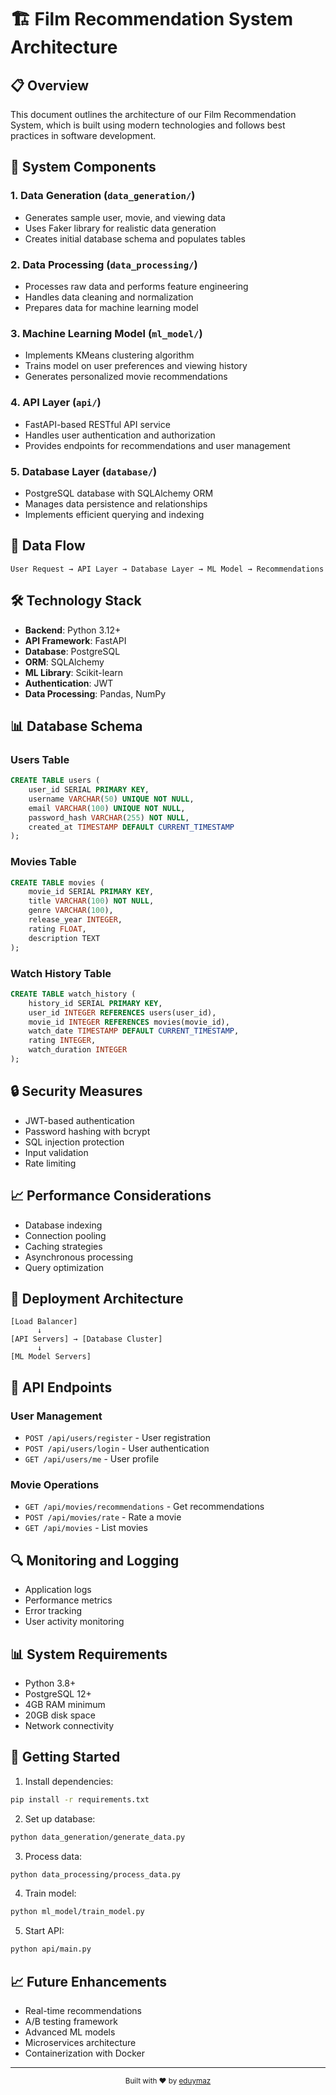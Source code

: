 # 🏗️ Film Recommendation System Architecture

## 📋 Overview

This document outlines the architecture of our Film Recommendation System, which is built using modern technologies and follows best practices in software development.

## 🎯 System Components

### 1. Data Generation (`data_generation/`)
- Generates sample user, movie, and viewing data
- Uses Faker library for realistic data generation
- Creates initial database schema and populates tables

### 2. Data Processing (`data_processing/`)
- Processes raw data and performs feature engineering
- Handles data cleaning and normalization
- Prepares data for machine learning model

### 3. Machine Learning Model (`ml_model/`)
- Implements KMeans clustering algorithm
- Trains model on user preferences and viewing history
- Generates personalized movie recommendations

### 4. API Layer (`api/`)
- FastAPI-based RESTful API service
- Handles user authentication and authorization
- Provides endpoints for recommendations and user management

### 5. Database Layer (`database/`)
- PostgreSQL database with SQLAlchemy ORM
- Manages data persistence and relationships
- Implements efficient querying and indexing

## 🔄 Data Flow

```
User Request → API Layer → Database Layer → ML Model → Recommendations
```

## 🛠️ Technology Stack

- **Backend**: Python 3.12+
- **API Framework**: FastAPI
- **Database**: PostgreSQL
- **ORM**: SQLAlchemy
- **ML Library**: Scikit-learn
- **Authentication**: JWT
- **Data Processing**: Pandas, NumPy

## 📊 Database Schema

### Users Table
```sql
CREATE TABLE users (
    user_id SERIAL PRIMARY KEY,
    username VARCHAR(50) UNIQUE NOT NULL,
    email VARCHAR(100) UNIQUE NOT NULL,
    password_hash VARCHAR(255) NOT NULL,
    created_at TIMESTAMP DEFAULT CURRENT_TIMESTAMP
);
```

### Movies Table
```sql
CREATE TABLE movies (
    movie_id SERIAL PRIMARY KEY,
    title VARCHAR(100) NOT NULL,
    genre VARCHAR(100),
    release_year INTEGER,
    rating FLOAT,
    description TEXT
);
```

### Watch History Table
```sql
CREATE TABLE watch_history (
    history_id SERIAL PRIMARY KEY,
    user_id INTEGER REFERENCES users(user_id),
    movie_id INTEGER REFERENCES movies(movie_id),
    watch_date TIMESTAMP DEFAULT CURRENT_TIMESTAMP,
    rating INTEGER,
    watch_duration INTEGER
);
```

## 🔒 Security Measures

- JWT-based authentication
- Password hashing with bcrypt
- SQL injection protection
- Input validation
- Rate limiting

## 📈 Performance Considerations

- Database indexing
- Connection pooling
- Caching strategies
- Asynchronous processing
- Query optimization

## 🚀 Deployment Architecture

```
[Load Balancer]
      ↓
[API Servers] → [Database Cluster]
      ↓
[ML Model Servers]
```

## 📝 API Endpoints

### User Management
- `POST /api/users/register` - User registration
- `POST /api/users/login` - User authentication
- `GET /api/users/me` - User profile

### Movie Operations
- `GET /api/movies/recommendations` - Get recommendations
- `POST /api/movies/rate` - Rate a movie
- `GET /api/movies` - List movies

## 🔍 Monitoring and Logging

- Application logs
- Performance metrics
- Error tracking
- User activity monitoring

## 📊 System Requirements

- Python 3.8+
- PostgreSQL 12+
- 4GB RAM minimum
- 20GB disk space
- Network connectivity

## 🚀 Getting Started

1. Install dependencies:
```bash
pip install -r requirements.txt
```

2. Set up database:
```bash
python data_generation/generate_data.py
```

3. Process data:
```bash
python data_processing/process_data.py
```

4. Train model:
```bash
python ml_model/train_model.py
```

5. Start API:
```bash
python api/main.py
```

## 📈 Future Enhancements

- Real-time recommendations
- A/B testing framework
- Advanced ML models
- Microservices architecture
- Containerization with Docker

---

<div align="center">
  <sub>Built with ❤️ by <a href="https://github.com/eduymaz">eduymaz</a></sub>
</div> 
